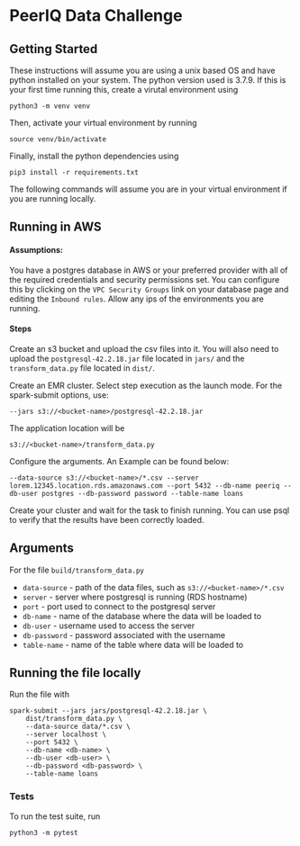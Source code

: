 # PeerIQ Data Challenge

## Getting Started

These instructions will assume you are using a unix based OS and have python
installed on your system. The python version used is 3.7.9.
If this is your first time running this, create a virutal environment using

```
python3 -m venv venv
```

Then, activate your virtual environment by running

```
source venv/bin/activate
```

Finally, install the python dependencies using

```
pip3 install -r requirements.txt
```

The following commands will assume you are
in your virtual environment if you are running locally.

## Running in AWS

#### Assumptions:

You have a postgres database in AWS or your preferred provider
with all of the required credentials and security permissions set.
You can configure this by clicking on the `VPC Security Groups`
link on your database page and editing the `Inbound rules`.
Allow any ips of the environments you are running.

#### Steps

Create an s3 bucket and upload the csv files into it.
You will also need to upload the `postgresql-42.2.18.jar` file
located in `jars/` and the `transform_data.py` file located
in `dist/`.

Create an EMR cluster. Select step execution as the launch mode.
For the spark-submit options, use:

```
--jars s3://<bucket-name>/postgresql-42.2.18.jar
```

The application location will be

```
s3://<bucket-name>/transform_data.py
```

Configure the arguments. An Example can be found below:

```
--data-source s3://<bucket-name>/*.csv --server lorem.12345.location.rds.amazonaws.com --port 5432 --db-name peeriq --db-user postgres --db-password password --table-name loans
```

Create your cluster and wait for the task to finish running. You can use psql to verify
that the results have been correctly loaded.

## Arguments

For the file `build/transform_data.py`

- `data-source` - path of the data files, such as `s3://<bucket-name>/*.csv`
- `server` - server where postgresql is running (RDS hostname)
- `port` - port used to connect to the postgresql server
- `db-name` - name of the database where the data will be loaded to
- `db-user` - username used to access the server
- `db-password` - password associated with the username
- `table-name` - name of the table where data will be loaded to

## Running the file locally

Run the file with

```
spark-submit --jars jars/postgresql-42.2.18.jar \
    dist/transform_data.py \
    --data-source data/*.csv \
    --server localhost \
    --port 5432 \
    --db-name <db-name> \
    --db-user <db-user> \
    --db-password <db-password> \
    --table-name loans
```

### Tests

To run the test suite, run

```
python3 -m pytest
```
